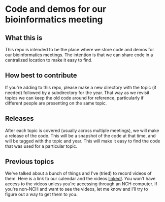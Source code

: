 # Code and demos for our bioinformatics meeting

## What this is

This repo is intended to be the place where we store code and demos for our bioinformatics meetings. The intention is that we can share code in a centralized location to make it easy to find.

## How best to contribute

If you're adding to this repo, please make a new directory with the topic (if needed) followed by a subdirectory for the year. That way as we revisit topics we can keep the old code around for reference, particularly if different people are presenting on the same topic.

## Releases

After each topic is covered (usually across multiple meetings), we will make a release of the code. This will be a snapshot of the code at that time, and will be tagged with the topic and year. This will make it easy to find the code that was used for a particular topic.

## Previous topics

We've talked about a bunch of things and I've (tried) to record videos of them. Here is a link to our calendar and the videos [linked!](https://docs.google.com/spreadsheets/d/1yCwYNAL9MhYErl98CikoiTW6yx5gg54w66eD73WsRVc/edit?usp=sharing). You won't have access to the videos unless you're accessing through an NCH computer. If you're non-NCH and want to see the videos, let me know and I'll try to figure out a way to get them to you.